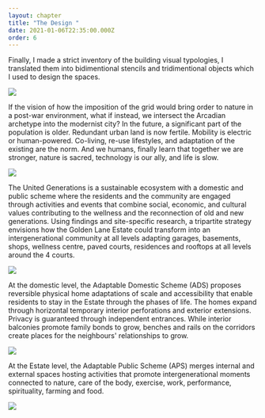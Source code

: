 ```yaml
---
layout: chapter
title: "The Design "
date: 2021-01-06T22:35:00.000Z
order: 6
---
```

Finally, I made a strict inventory of the building visual typologies, I translated them into bidimentional stencils and tridimentional objects which I used to design the spaces.

![](/assets/uploads/the-united-generations_2020_table.jpg)

 If the vision of how the imposition of the grid would bring order to nature in a post-war environment, what if instead, we intersect the Arcadian archetype into the modernist city? In the future, a significant part of the population is older. Redundant urban land is now fertile. Mobility is electric or human-powered. Co-living, re-use lifestyles, and adaptation of the existing are the norm. And we humans, finally learn that together we are stronger, nature is sacred, technology is our ally, and life is slow.

![](/assets/uploads/hills-diagram.jpg)

The United Generations is a sustainable ecosystem with a domestic and public scheme where the residents and the community are engaged through activities and events that combine social, economic, and cultural values contributing to the wellness and the reconnection of old and new generations. Using findings and site-specific research, a tripartite strategy envisions how the Golden Lane Estate could transform into an intergenerational community at all levels adapting garages, basements, shops, wellness centre, paved courts, residences and rooftops at all levels around the 4 courts. 

![](/assets/uploads/ug-scheme.jpg)

At the domestic level, the Adaptable Domestic Scheme (ADS) proposes reversible physical home adaptations of scale and accessibility that enable residents to stay in the Estate through the phases of life. The homes expand through horizontal temporary interior perforations and exterior extensions. Privacy is guaranteed through independent entrances. While interior balconies promote family bonds to grow, benches and rails on the corridors create places for the neighbours' relationships to grow.

![](/assets/uploads/the-united-generations_2020_scheme-diagrams.jpg)

At the Estate level, the Adaptable Public Scheme (APS) merges internal and external spaces hosting activities that promote intergenerational moments connected to nature, care of the body, exercise, work, performance, spirituality, farming and food.

![](/assets/uploads/the-united-generations_2020_scheme-diagrams2.jpg)